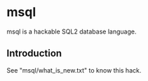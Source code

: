 # msql
msql is a hackable SQL2 database language.

## Introduction
See "msql/what_is_new.txt" to know this hack.
